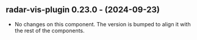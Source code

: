   ## radar-vis-plugin 0.23.0 - (2024-09-23)
  
  * No changes on this component. The version is bumped to align it
    with the rest of the components.
